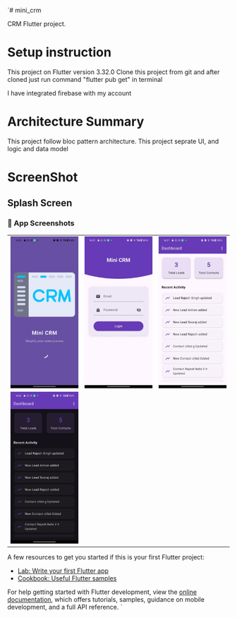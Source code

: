 `# mini_crm

CRM Flutter project.

# Setup instruction

This project on Flutter version 3.32.0
Clone this project from git and after cloned just run command "flutter pub get" in terminal

I have integrated firebase with my account 

# Architecture Summary

This project follow bloc pattern architecture.
This project seprate UI, and logic and data model


# ScreenShot


## Splash Screen
<h3>📸 App Screenshots</h3>

<table>
  <tr>
    <td><img src="images/splash.jpeg" width="200"/></td>
    <td><img src="images/login.jpeg" width="200"/></td>
    <td><img src="images/light_dashboard.jpeg" width="200"/></td>
  </tr>
  <tr>
    <td><img src="images/dark_dashboard.jpeg" width="200"/></td>
  </tr>
</table>


A few resources to get you started if this is your first Flutter project:

- [Lab: Write your first Flutter app](https://docs.flutter.dev/get-started/codelab)
- [Cookbook: Useful Flutter samples](https://docs.flutter.dev/cookbook)

For help getting started with Flutter development, view the
[online documentation](https://docs.flutter.dev/), which offers tutorials,
samples, guidance on mobile development, and a full API reference.
`